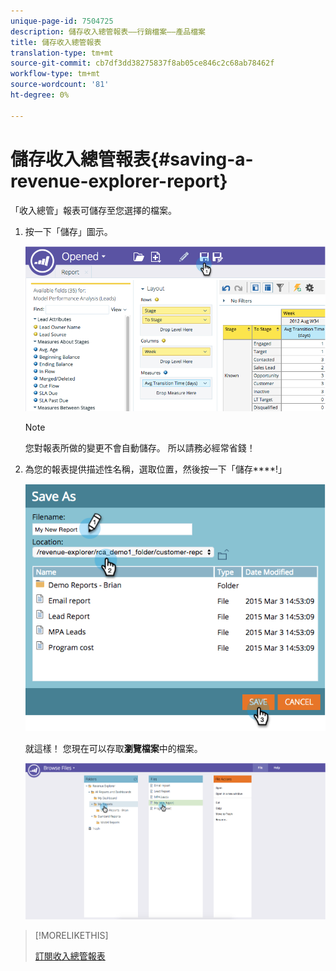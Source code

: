 ```yaml
---
unique-page-id: 7504725
description: 儲存收入總管報表——行銷檔案——產品檔案
title: 儲存收入總管報表
translation-type: tm+mt
source-git-commit: cb7df3dd38275837f8ab05ce846c2c68ab78462f
workflow-type: tm+mt
source-wordcount: '81'
ht-degree: 0%

---
```



# 儲存收入總管報表{#saving-a-revenue-explorer-report}

「收入總管」報表可儲存至您選擇的檔案。

1. 按一下「儲存」圖示。

   ![](assets/image2015-3-25-17-3a8-3a49.png)

   >[!NOTE]
   >
   >您對報表所做的變更不會自動儲存。 所以請務必經常省錢！

1. 為您的報表提供描述性名稱，選取位置，然後按一下「儲存&#x200B;****!」

   ![](assets/image2015-3-26-13-3a30-3a33.png)

   就這樣！ 您現在可以存取&#x200B;**瀏覽檔案**&#x200B;中的檔案。

   ![](assets/image2015-3-27-11-3a32-3a51.png)

>[!MORELIKETHIS]
>
>[訂閱收入總管報表](/help/marketo/product-docs/reporting/revenue-cycle-analytics/revenue-explorer/subscribe-to-a-revenue-explorer-report.md)
